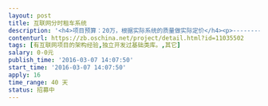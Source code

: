 ```yaml
---                
layout: post       
title: 互联网分时租车系统           
description: '<h4>项目预算：20万，根据实际系统的质量做实际定价</h4><p>----------------------------------------------------<br></p><h4>【业务需求】</h4><h4>一、功能需求</h4><p style="text-align: justify;"><span style="font-size: 16pt;">&nbsp; &nbsp; &nbsp; 将要做的这个系统，是一套关于分时租车的系统，包括<b>传统的分时租车业务、新能源租车业务</b>（电动汽车，多网点运营业务）以及若干资源共享业务等。</span></p><p style="text-align: justify;"><img alt="分时租车系统-主要业务流程.jpg" src="https://static.oschina.net/uploads/img/201603/05134522_ZtnH.jpg"></p><p style="text-align: justify;"><b><span style="font-size: 26pt;">&nbsp; &nbsp; &nbsp; &nbsp; &nbsp; &nbsp; &nbsp;主要功能模块</span></b></p><ul><li><span style="font-size: 16pt;">l<span style="font-size: 7pt;">&nbsp;&nbsp;</span></span><span style="font-size: 16pt;">注册信息</span><span style="font-size: 16pt;">&nbsp;</span><span style="font-size: 16pt;">（个人注册信息、车辆注册信息）</span></li><li><span style="font-size: 16pt;">l<span style="font-size: 7pt;">&nbsp;&nbsp;</span></span><span style="font-size: 16pt;">会员管理</span><span style="font-size: 16pt;">&nbsp;</span><span style="font-size: 16pt;">（会员类型、会员等级）</span></li><li><span style="font-size: 16pt;">l<span style="font-size: 7pt;">&nbsp;&nbsp;</span></span><span style="font-size: 16pt;">车辆管理</span><span style="font-size: 16pt;">&nbsp;</span><span style="font-size: 16pt;">（车辆状态、品牌、车型）</span></li><li><span style="font-size: 16pt;">l<span style="font-size: 7pt;">&nbsp;&nbsp;</span></span><span style="font-size: 16pt;">车辆定位</span></li><li><span style="font-size: 16pt;">l<span style="font-size: 7pt;">&nbsp;&nbsp;</span></span><span style="font-size: 16pt;">地图</span><span style="font-size: 16pt;">/</span><span style="font-size: 16pt;">导航</span></li><li><span style="font-size: 16pt;">l<span style="font-size: 7pt;">&nbsp;&nbsp;</span></span><span style="font-size: 16pt;">网点管理</span></li><li><span style="font-size: 16pt;">l<span style="font-size: 7pt;">&nbsp;&nbsp;</span></span><span style="font-size: 16pt;">账户管理</span></li><li><span style="font-size: 16pt;">l<span style="font-size: 7pt;">&nbsp;&nbsp;</span></span><span style="font-size: 16pt;">行车轨迹管理</span></li><li><span style="font-size: 16pt;">l<span style="font-size: 7pt;">&nbsp;&nbsp;</span></span><span style="font-size: 16pt;">订单管理</span></li><li><span style="font-size: 16pt;">l<span style="font-size: 7pt;">&nbsp;&nbsp;</span></span><span style="font-size: 16pt;">计费管理</span></li><li><span style="font-size: 16pt;">l<span style="font-size: 7pt;">&nbsp;&nbsp;</span></span><span style="font-size: 16pt;">车辆预定管理</span></li><li><span style="font-size: 16pt;">l<span style="font-size: 7pt;">&nbsp;&nbsp;</span></span><span style="font-size: 16pt;">统计报表</span></li><li><span style="font-size: 16pt;">l<span style="font-size: 7pt;">&nbsp;&nbsp;</span></span><span style="font-size: 16pt;">财务管理</span></li><li><span style="font-size: 16pt;">l<span style="font-size: 7pt;">&nbsp;&nbsp;</span></span><span style="font-size: 16pt;">系统用户管理</span></li><li><span style="font-size: 16pt;">l<span style="font-size: 7pt;">&nbsp;&nbsp;</span></span><span style="font-size: 16pt;">提醒与公告管理</span></li><li><span style="font-size: 16pt;">l<span style="font-size: 7pt;">&nbsp;&nbsp;</span></span><span style="font-size: 16pt;">权限管理</span></li><li><span style="font-size: 16pt;">l<span style="font-size: 7pt;">&nbsp;&nbsp;</span></span><span style="font-size: 16pt;">组织机构管理</span></li><li><span style="font-size: 16pt;">l<span style="font-size: 7pt;">&nbsp;&nbsp;</span></span><span style="font-size: 16pt;">帮助管理</span></li></ul><p>&nbsp; &nbsp; 具体功能，可以联系【QQ：<u>171799207</u>】</p><h4>二、技术要求</h4><p style="text-align: justify;"><span style="font-size: 16pt;">&nbsp; &nbsp; &nbsp; 这套“分时租车系统”，从技术上分为如下几个部分：</span></p><ul><li><span style="font-size: 16pt;">微信公众账号客户端（移动</span><span style="font-size: 16pt;">web</span><span style="font-size: 16pt;">端）；</span></li><li><span style="font-size: 16pt;">PC-WEB</span><span style="font-size: 16pt;">客户端；</span></li><li><span style="font-size: 16pt;">APP</span><span style="font-size: 16pt;">客户端（苹果、安卓）；</span></li><li><span style="font-size: 16pt;">服务端（所有客户端统一共用一个服务端）；</span></li><li><span style="font-size: 21px;">其他终端（如可能需要对接部分硬件终端设备）。</span></li></ul><p>&nbsp; &nbsp; &nbsp; 接标方需要提供整套系统全部的源代码、架构设计文档、数据库模型、业务流程时序图、业务用例图等资料。</p><p>&nbsp; &nbsp; &nbsp; 系统开发语言，最好是Java语言。</p><h4>三、非功能性要求</h4><p>&nbsp; &nbsp; &nbsp; 开发团队最好是在北京，如果团队不在北京，开发后期阶段，主要开发人员也应该可以来北京做驻场开发。</p><h4>【人员要求】</h4><p style="text-align: justify;"><span style="font-size: 16pt;">&nbsp; &nbsp; &nbsp; 接标方可以是公司或者个人团体，接标方需要在租车系统开发行业，至少工作了</span><span style="font-size: 16pt;">2</span><span style="font-size: 16pt;">年以上，并且手头已经有现成的分时租车系统的全套源代码，因为我们招标的目的，就是保质保量的前提下，尽量节省时间，所以我们希望接标方是正在从事租车系统开发行业的从业人员，并且有至少</span><span style="font-size: 16pt;">80%</span><span style="font-size: 16pt;">的功能已经满足条件的现成系统。</span></p><p style="text-align: justify;"><span style="font-size: 16pt;">&nbsp; &nbsp; &nbsp; 接标方参标前，需要先把自己团队的资历介绍、已有租车系统的说明文档等资料，发送给我们，我们确认接标方有足够的条件参与这个项目，再进行下一步接洽，这样对双方来说都能够节省时间。</span></p><h4>一、能力要求</h4><p>1、正在从事租车行业的系统研发；</p><p>2、从事过大中型软件的技术架构工作；</p><p>3、有良好的编程习惯，代码整洁干净，逻辑清晰有条理。</p><h4>二、其他要求</h4><ul><li>整套系统开发周期不能超过2个月；</li><li>开发人员最好在北京；</li><li>系统分阶段交付，开发者负责每个阶段的交接培训。</li></ul><h4>【交付要求】</h4><h4>一、交付计划</h4><p>&nbsp; &nbsp; &nbsp; 本需求将按三个阶段进行交付和验收，初步的交付计划以及相应的提交物要求如下：</p><p>1、第一阶段，技术及业务定型阶段</p><p>&nbsp; &nbsp; &nbsp;达成协议后一个星期内，完成技术定型，业务模块整理工作，向我方讲解整套系统的架构设计，业务设计，并提供整体型架构设计文档。</p><p>2、第二阶段，核心功能完成阶段</p><p>&nbsp; &nbsp; 一个月的时间，在此阶段，在接标方已有的分时租车系统基础上，完成主要核心功能，能够运行demo演示主要的功能。</p><p>3、第三阶段，测试验收阶段</p><p>&nbsp; &nbsp; 半个月的时间，在此阶段，交付整套系统的所有功能供我方测试，并修改测试出的问题，逐步完善系统。</p><h4>二、验收基准</h4><p>1、整套系统的各个子系统达到我方立项时定义的详细技术指标；</p><p>2、试运行两个月无重大问题；</p><p>3、所有源代码及文档交接完毕。</p><h4>【支付方式】</h4><p>&nbsp; &nbsp; 3：5：2比例支付，达成协议时支付30%的订金，完成第二阶段验收时，支付50%中期款，试运行两个月验收合格后，支付剩余的20%款项。</p><p>&nbsp; &nbsp; 可以通过网银转账、支付宝付款和微信付款等多种方式支付。</p>'     
contenturl: https://zb.oschina.net/project/detail.html?id=11035502      
tags: [有互联网项目的架构经验,独立开发过基础类库。,其它]            
salary: 0-0元          
publish_time: '2016-03-07 14:07:50'         
start_time: '2016-03-07 14:07:50'           
apply: 16                   
time_range: 40 天              
status: 招募中                  
---                 
```

